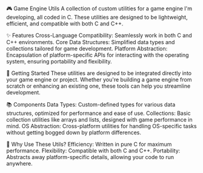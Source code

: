 🎮 Game Engine Utils
A collection of custom utilities for a game engine I'm developing, all coded in C. These utilities are designed to be lightweight, efficient, and compatible with both C and C++. 

✨ Features
Cross-Language Compatibility: Seamlessly work in both C and C++ environments.
Core Data Structures: Simplified data types and collections tailored for game development.
Platform Abstraction: Encapsulation of platform-specific APIs for interacting with the operating system, ensuring portability and flexibility.

🚀 Getting Started
These utilities are designed to be integrated directly into your game engine or project. Whether you're building a game engine from scratch or enhancing an existing one, these tools can help you streamline development.

📚 Components
Data Types: Custom-defined types for various data structures, optimized for performance and ease of use.
Collections: Basic collection utilities like arrays and lists, designed with game performance in mind.
OS Abstraction: Cross-platform utilities for handling OS-specific tasks without getting bogged down by platform differences.

🎯 Why Use These Utils?
Efficiency: Written in pure C for maximum performance.
Flexibility: Compatible with both C and C++.
Portability: Abstracts away platform-specific details, allowing your code to run anywhere.
